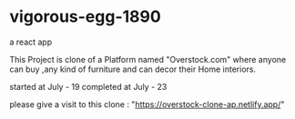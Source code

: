 # vigorous-egg-1890
a react app

This Project is clone of a Platform named "Overstock.com"
where anyone can buy ,any kind of furniture and can decor 
their Home interiors.

started at July - 19
completed at July - 23

please give a visit to this clone : "https://overstock-clone-ap.netlify.app/"

